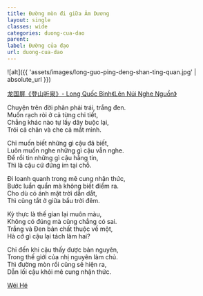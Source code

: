 ```yaml
---
title: Đường mòn đi giữa Âm Dương
layout: single
classes: wide
categories: duong-cua-dao
parent:
label: Đường của đạo
url: duong-cua-dao
---
```


![alt]({{ 'assets/images/long-guo-ping-deng-shan-ting-quan.jpg' | absolute_url }})
> <cite>
<a target="_blank" href="https://www.baike.com/wikiid/5644319668872120399">
龙国屏《登山听泉》- Long Quốc Bình《Lên Núi Nghe Nguồn》
</a>

Chuyện trên đời phân phải trái, trắng đen.\
Muốn rạch ròi ở cả từng chi tiết,\
Chẳng khác nào tự lấy dây buộc lại,\
Trói cả chân và che cả mắt mình.

Chỉ muốn biết những gì cậu đã biết,\
Luôn muốn nghe những gì cậu vẫn nghe.\
Để rồi tin những gì cậu hằng tin,\
Thì là cậu cứ đứng im tại chỗ.

Đi loanh quanh trong mê cung nhận thức,\
Bước luẩn quẩn mà không biết điểm ra.\
Cho dù có ánh mặt trời dẫn dắt,\
Thì cũng tắt ở giữa bầu trời đêm.

Kỳ thực là thế gian lại muôn màu,\
Không có đúng mà cũng chẳng có sai.\
Trắng và Đen bản chất thuộc về một,\
Hà cớ gì cậu lại tách làm hai?

Chỉ đến khi cậu thấy được bản nguyên,\
Trong thế giới của nhị nguyên làm chủ.\
Thì đường mòn rồi cũng sẽ hiện ra,\
Dẫn lối cậu khỏi mê cung nhận thức.

> <cite>
<a target="_blank" href="https://wei-he.xyz">Wéi Hé</a>
</cite>

